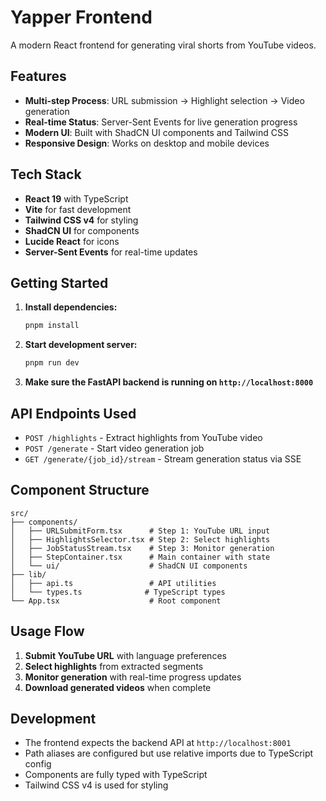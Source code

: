 # Yapper Frontend

A modern React frontend for generating viral shorts from YouTube videos.

## Features

- **Multi-step Process**: URL submission → Highlight selection → Video generation
- **Real-time Status**: Server-Sent Events for live generation progress
- **Modern UI**: Built with ShadCN UI components and Tailwind CSS
- **Responsive Design**: Works on desktop and mobile devices

## Tech Stack

- **React 19** with TypeScript
- **Vite** for fast development
- **Tailwind CSS v4** for styling
- **ShadCN UI** for components
- **Lucide React** for icons
- **Server-Sent Events** for real-time updates

## Getting Started

1. **Install dependencies:**

   ```bash
   pnpm install
   ```

2. **Start development server:**

   ```bash
   pnpm run dev
   ```

3. **Make sure the FastAPI backend is running on `http://localhost:8000`**

## API Endpoints Used

- `POST /highlights` - Extract highlights from YouTube video
- `POST /generate` - Start video generation job
- `GET /generate/{job_id}/stream` - Stream generation status via SSE

## Component Structure

```
src/
├── components/
│   ├── URLSubmitForm.tsx      # Step 1: YouTube URL input
│   ├── HighlightsSelector.tsx # Step 2: Select highlights
│   ├── JobStatusStream.tsx    # Step 3: Monitor generation
│   ├── StepContainer.tsx      # Main container with state
│   └── ui/                    # ShadCN UI components
├── lib/
│   ├── api.ts                 # API utilities
│   └── types.ts              # TypeScript types
└── App.tsx                    # Root component
```

## Usage Flow

1. **Submit YouTube URL** with language preferences
2. **Select highlights** from extracted segments
3. **Monitor generation** with real-time progress updates
4. **Download generated videos** when complete

## Development

- The frontend expects the backend API at `http://localhost:8001`
- Path aliases are configured but use relative imports due to TypeScript config
- Components are fully typed with TypeScript
- Tailwind CSS v4 is used for styling
